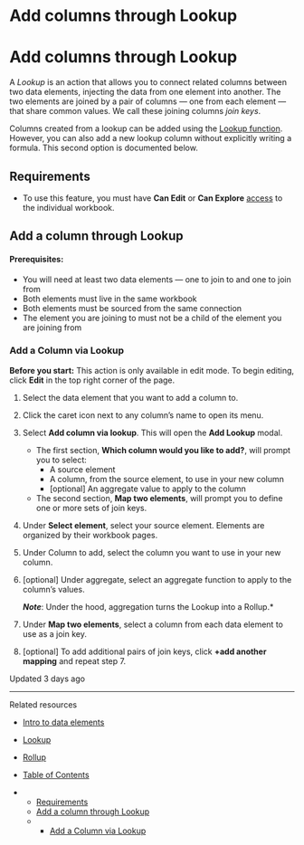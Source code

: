 # Add columns through Lookup

# Add columns through Lookup

A *Lookup* is an action that allows you to connect related columns between two data elements, injecting the data from one element into another. The two elements are joined by a pair of columns — one from each element — that share common values. We call these joining columns *join keys*.

Columns created from a lookup can be added using the [Lookup function](/docs/lookup). However, you can also add a new lookup column without explicitly writing a formula. This second option is documented below.

## Requirements

* To use this feature, you must have **Can Edit** or **Can Explore** [access](/docs/folder-and-document-permissions#document-permissions) to the individual workbook.

## Add a column through Lookup

#### **Prerequisites**:

* You will need at least two data elements — one to join to and one to join from
* Both elements must live in the same workbook
* Both elements must be sourced from the same connection
* The element you are joining to must not be a child of the element you are joining from

### Add a Column via Lookup

**Before you start:** This action is only available in edit mode. To begin editing, click **Edit** in the top right corner of the page.

1. Select the data element that you want to add a column to.
2. Click the caret icon next to any column’s name to open its menu.
3. Select **Add column via lookup**.
   This will open the **Add Lookup** modal.
   * The first section, **Which column would you like to add?**, will prompt you to select:
     + A source element
     + A column, from the source element, to use in your new column
     + [optional] An aggregate value to apply to the column
   * The second section, **Map two elements**, will prompt you to define one or more sets of join keys.
4. Under **Select element**, select your source element.
   Elements are organized by their workbook pages.
5. Under Column to add, select the column you want to use in your new column.
6. [optional] Under aggregate, select an aggregate function to apply to the column’s values.
     
   ***Note***: Under the hood, aggregation turns the Lookup into a Rollup.\*
7. Under **Map two elements**, select a column from each data element to use as a join key.
8. [optional] To add additional pairs of join keys, click **+add another mapping** and repeat step 7.

Updated 3 days ago

---

Related resources

* [Intro to data elements](/docs/intro-to-data-elements)
* [Lookup](/docs/lookup)
* [Rollup](/docs/rollup)

* [Table of Contents](#)
* + [Requirements](#requirements)
  + [Add a column through Lookup](#add-a-column-through-lookup)
  + - [Add a Column via Lookup](#add-a-column-via-lookup)